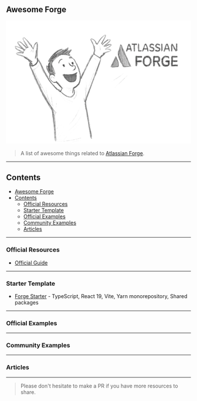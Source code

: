 ## Awesome Forge
![](./media/awesome-forge-intro.png)

> A list of awesome things related to [Atlassian Forge](https://developer.atlassian.com/platform/forge/).

---

## Contents

- [Awesome Forge](#awesome-forge)
- [Contents](#contents)
  - [Official Resources](#official-resources)
  - [Starter Template](#starter-template)
  - [Official Examples](#official-examples)
  - [Community Examples](#community-examples)
  - [Articles](#articles)

---

### Official Resources

- [Official Guide](https://developer.atlassian.com/platform/forge/)

---

### Starter Template

- [Forge Starter](https://github.com/andrei-pisklenov/forge-starter) - TypeScript, React 19, Vite, Yarn monorepository, Shared packages

---

### Official Examples

---

### Community Examples

---

### Articles

---

> Please don't hesitate to make a PR if you have more resources to share.
